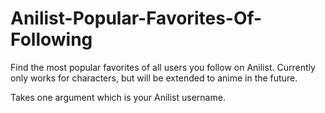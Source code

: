 # Anilist-Popular-Favorites-Of-Following

Find the most popular favorites of all users you follow on Anilist. Currently only works for characters, but will be extended to anime in the future.

Takes one argument which is your Anilist username.
